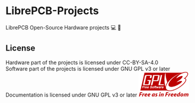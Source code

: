 # LibrePCB-Projects
LibrePCB Open-Source Hardware projects
💻 🚀 
## License
Hardware part of the projects is licensed under CC-BY-SA-4.0  
Software part of the projects is licensed under GNU GPL v3 or later  
Documentation is licensed under GNU GPL v3 or later 
![gplv3 ](gplv3.png "gplv3") 
